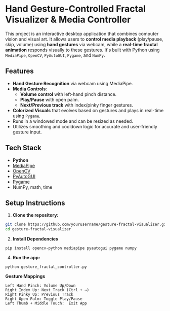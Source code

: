 # Hand Gesture-Controlled Fractal Visualizer & Media Controller

This project is an interactive desktop application that combines computer vision and visual art. It allows users to **control media playback** (play/pause, skip, volume) using **hand gestures** via webcam, while a **real-time fractal animation** responds visually to these gestures. It's built with Python using `MediaPipe`, `OpenCV`, `PyAutoGUI`, `Pygame`, and `NumPy`.

## Features

- **Hand Gesture Recognition** via webcam using MediaPipe.
- **Media Controls**:
  - **Volume control** with left-hand pinch distance.
  - **Play/Pause** with open palm.
  - **Next/Previous track** with index/pinky finger gestures.
- **Colorized Visuals** that evolves based on gestures and plays in real-time using `Pygame`.
- Runs in a windowed mode and can be resized as needed.
- Utilizes smoothing and cooldown logic for accurate and user-friendly gesture input.

## Tech Stack

- **Python**
- [MediaPipe](https://google.github.io/mediapipe/)
- [OpenCV](https://opencv.org/)
- [PyAutoGUI](https://pyautogui.readthedocs.io/en/latest/)
- [Pygame](https://www.pygame.org/)
- NumPy, math, time

## Setup Instructions

1. **Clone the repository:**

```bash
git clone https://github.com/yourusername/gesture-fractal-visualizer.git
cd gesture-fractal-visualizer
```

2. **Install Dependencies**

```
pip install opencv-python mediapipe pyautogui pygame numpy
```

4. **Run the app:**

```
python gesture_fractal_controller.py
```

**Gesture Mappings**

```
Left Hand Pinch: Volume Up/Down
Right Index Up:	Next Track (Ctrl + →)
Right Pinky Up:	Previous Track
Right Open Palm: Toggle Play/Pause
Left Thumb + Middle Touch:	Exit App
```
